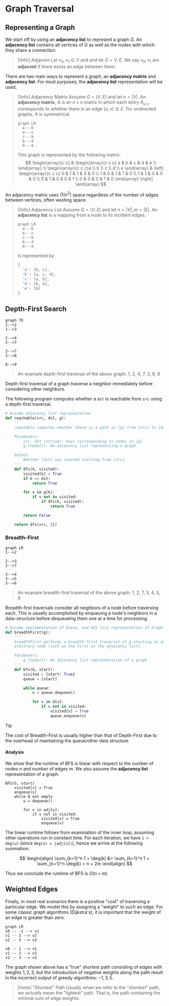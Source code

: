 # Graph Traversal

## Representing a Graph

We start off by using an **adjacency list** to represent a graph $G$. An **adjacency list** contains all vertices of $G$ as well as the nodes with which they share a connection.

> [!info] Adjacent
> Let $v_0, v_1 \in V$ and and let $G = V, E$. We say $v_0, v_1$ are **adjacent** if there exists an edge between them.

There are two main ways to represent a graph, an **adjacency matrix** and **adjacency list**. For most purposes, the **adjacency list** representation will be used.

> [!info] Adjacency Matrix
> Assume $G = (V, E)$ and let $n = |V|$. An **adjacency matrix**, $A$ is an $n \times n$ matrix in which each entry $A_{u,v}$ corresponds to whether there is an edge $(u, v) \in E$. For undirected graphs, $A$ is symmetrical.
>
> ```mermaid
> graph LR
>	a---b
>	a---c
>	c---b
>	b---d
>	d---e
> ```
> This graph is represented by the following matrix:
> $$
> \begin{array}{c c}
> & \begin{array}{c c c} a & b & c & d & e \\ \end{array} \\
> \begin{array}{c c c}a \\ b \\ c \\ d \\ e \end{array} &
> \left[
> \begin{array}{c c c}
> 0 & 1 & 1 & 0 & 0 \\
> 1 & 0 & 1 & 1 & 0 \\
> 1 & 1 & 0 & 0 & 0 \\
> 0 & 1 & 0 & 0 & 1 \\
> 0 & 0 & 0 & 1 & 0
> \end{array}
> \right]
> \end{array}
> $$

An adjacency matrix uses $O(n^2)$ space regardless of the number of edges between vertices, often wasting space.

> [!info] Adjacency List
> Assume $G = (V, E)$ and let $n = |V|, m = |E|$. An **adjacency list** is a mapping from a node to its incident edges.
>
> ```mermaid
> graph LR
>	a---b
>	a---c
>	c---b
>	b---d
>	d---e
> ```
>
> Is represented by:
>
> ```python
> {
> 	'a': [b, c],
> 	'b': [a, c, d],
> 	'c': [a, b],
> 	'd': [b, e],
> 	'e': [b]
> }
> ```

## Depth-First Search

```mermaid
graph TD
1-->2
1-->3

2-->4
2-->7

3-->7
3-->8

8-->9
```

> An example depth-first traversal of the above graph:  1, 2, 4, 7, 3, 8, 9

Depth-first traversal of a graph traverse a neighbor immediately before considering other neighbors.

The following program computes whether a `dst` is reachable from `src` using a depth-first traversal.

```python
# Assume adjacency list representation
def reachable(src, dst, g):
	'''
	reachable computes whether there is a path in [g] from [src] to [dst].

	Parameters:
		src, dst (string): Keys corresponding to nodes in [g]
		g (node[]): An adjacency list representing a graph

	Output:
		Whether [dst] was reached starting from [src].
	'''
	def dfs(k, visited):
		visited[k] = True
		if k == dst:
			return True

		for v in g[k]:
			if v not in visited:
				if dfs(k, visited):
					return True

		return False

	return dfs(src, {})

```

### Breadth-First

```mermaid
graph LR
1-->2

2-->3
2-->7

3-->4
3-->5
3-->6
```

> An example breadth-first traversal of the above graph: 1, 2, 7, 3, 4, 5, 6

Breadth-first traversals consider all neighbors of a node before traversing each. This is usually accomplished by enqueuing  a node's neighbors in a data-structure before dequeueing them one at a time for processing.

```python
# Assume implementation of Queue, and Adj list representation of Graph
def breadthFirst(g):
	'''
	breadthFirst performs a breadth-first traversal of g starting at an
	arbitrary node (such as the first in the adjacency list).

	Parameters:
		g (node[]): An adjacency list representation of a graph
	'''
	def bfs(G, start):
		visited = {start: True}
		queue = [start]

		while queue:
			u = queue.dequeue()

			for v in G[u]:
				if v not in visited:
					visited[v] = True
					queue.enqueue(v)
```

> [!tip]
> The cost of Breadth-First is usually higher than that of Depth-First due to the overhead of maintaining the queue/other data structure.

#### Analysis

We show that the runtime of BFS is linear with respect to the number of nodes $n$ and number of edges $m$. We also assume the **adjacency list** representation of a graph.

```
BFS(G, start)
	visited[s] = True
	enqueue(s)
	while Q not empty
		u = dequeue()

		for v in adj[u]:
			if v not in visited:
				visited[v] = True
				enqueue(v)
```

The linear runtime follows from examination of the inner loop, assuming other operations run in constant time. For each iteration, we have `1 + deg(u)` (since `deg(u) = |adj[u]|`), hence we arrive at the following summation:

$$
\begin{align}
\sum_{k=1}^n 1 + \deg(k) &= \sum_{k=1}^n 1 + \sum_{k=1}^n \deg(k) = n + 2m
\end{align}
$$

Thus we conclude the runtime of BFS is $O(n + m)$

## Weighted Edges

Finally, in most real scenarios there is a positive "cost" of traversing a particular edge. We model this by assigning a "weight" to such an edge. For some classic graph algorithms (Dijkstra's), it is important that the weight of an edge is greater than zero.

```mermaid
graph LR
v0 -- -1 --> v1
v1 -- 3 --> v2
v2 -- 5 --> v3

v0 -- 1 --> v1
v1 -- 2 --> v2
v2 -- 3 --> v3

```

The graph shown above has a "true" shortest path consisting of edges with weights $1, 2, 3$, but the introduction of negative weights along the path result in the incorrect output of greedy algorithms: $-1, 3, 5$.

> [!note] "Shortest" Path
> Usually when we refer to the "shortest" path, we _actually_ mean the "lightest" path. That is, the path containing the minimal sum of edge weights.